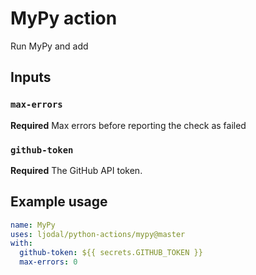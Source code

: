 # MyPy action

Run MyPy and add

## Inputs

### `max-errors`

**Required** Max errors before reporting the check as failed

### `github-token`

**Required** The GitHub API token.

## Example usage

```yml
name: MyPy
uses: ljodal/python-actions/mypy@master
with:
  github-token: ${{ secrets.GITHUB_TOKEN }}
  max-errors: 0
```
